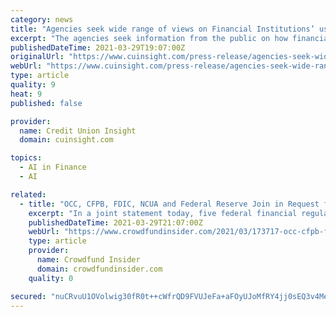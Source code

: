 ```yaml
---
category: news
title: "Agencies seek wide range of views on Financial Institutions’ use of artificial intelligence"
excerpt: "The agencies seek information from the public on how financial institutions use AI in their activities, including fraud prevention, personalization of customer services ... including machine learning, by financial institutions; appropriate governance ..."
publishedDateTime: 2021-03-29T19:07:00Z
originalUrl: "https://www.cuinsight.com/press-release/agencies-seek-wide-range-of-views-on-financial-institutions-use-of-artificial-intelligence"
webUrl: "https://www.cuinsight.com/press-release/agencies-seek-wide-range-of-views-on-financial-institutions-use-of-artificial-intelligence"
type: article
quality: 9
heat: 9
published: false

provider:
  name: Credit Union Insight
  domain: cuinsight.com

topics:
  - AI in Finance
  - AI

related:
  - title: "OCC, CFPB, FDIC, NCUA and Federal Reserve Join in Request for Information on Artificial Intelligence and Usage in Financial Services"
    excerpt: "In a joint statement today, five federal financial regulatory agencies announced a consultation pertaining to the usage of artificial intelligence (AI) as well as machine learning (ML) within financial institutions."
    publishedDateTime: 2021-03-29T21:07:00Z
    webUrl: "https://www.crowdfundinsider.com/2021/03/173717-occ-cfpb-fdic-ncua-and-federal-reserve-join-in-request-for-information-on-artificial-intelligence-and-usage-in-financial-services/"
    type: article
    provider:
      name: Crowdfund Insider
      domain: crowdfundinsider.com
    quality: 0

secured: "nuCRvuU1OVolwig30fR0t++cWfrQD9FVUJeFa+aFOyUJoMfRY4jj0sEQ3v4MeASdJN73Teli9i5tckkPBYvsIElmQYy+gFhQ2g0+QrKvZS8+WG3HG+XMvj0zEfuYCCWGMjV1030TkS5gvJSnJTHB5uU0bKCgD/uwnoLBT5xiFX4p1hxl5ljb9w1qRlAMOizgyO/LUnNYq9aRxD2Ge5Zi363Kk6Wenz8g8IwaKUFsJEvedqwHt5jl+kCz2XyHcf1iscUozrrnJ6+PhX44ybQ9yQnoc4CwryKASj6FSVTl4yWA9GcglmOO1g2l3rjDgxr36jWQ1k2Zs9GPoWSGVtBzv/uaFGRRCU5sAeXqoxM32G8=;H6KoCLekvP2YYKcY6zKt5Q=="
---
```


